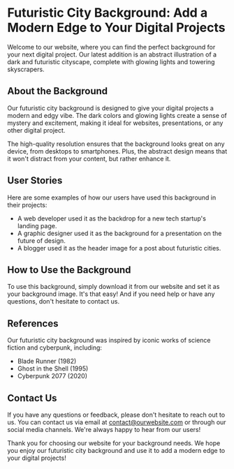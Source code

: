 <!--font:Montserrat-->

# Futuristic City Background: Add a Modern Edge to Your Digital Projects

Welcome to our website, where you can find the perfect background for your next digital project. Our latest addition is an abstract illustration of a dark and futuristic cityscape, complete with glowing lights and towering skyscrapers.

## About the Background

Our futuristic city background is designed to give your digital projects a modern and edgy vibe. The dark colors and glowing lights create a sense of mystery and excitement, making it ideal for websites, presentations, or any other digital project.

The high-quality resolution ensures that the background looks great on any device, from desktops to smartphones. Plus, the abstract design means that it won't distract from your content, but rather enhance it.

## User Stories

Here are some examples of how our users have used this background in their projects:

- A web developer used it as the backdrop for a new tech startup's landing page.
- A graphic designer used it as the background for a presentation on the future of design.
- A blogger used it as the header image for a post about futuristic cities.

## How to Use the Background

To use this background, simply download it from our website and set it as your background image. It's that easy! And if you need help or have any questions, don't hesitate to contact us.

## References

Our futuristic city background was inspired by iconic works of science fiction and cyberpunk, including:

- Blade Runner (1982)
- Ghost in the Shell (1995)
- Cyberpunk 2077 (2020)

## Contact Us

If you have any questions or feedback, please don't hesitate to reach out to us. You can contact us via email at [contact@ourwebsite.com](mailto:contact@ourwebsite.com) or through our social media channels. We're always happy to hear from our users!

Thank you for choosing our website for your background needs. We hope you enjoy our futuristic city background and use it to add a modern edge to your digital projects!

<!--

Write me content for website with wallpaper which alt text is:

"A wallpaper featuring an abstract illustration of a dark and futuristic cityscape, with glowing lights and skyscrapers."

The name/title of the page should not be 1:1 copy of the alt text but rather a real content of the website which is using this wallpaper.

- Use markdown format 
- Start with heading
- Heading should be short and concise
- The content should look like a real website 
- The website should not be about the wallpaper, wallpaper is just a related background
- Heading should be contain work "wallpaper" or "background"
- Include real sections like references, contact, user stories, etc. use things relevant to the page purpose.
- Feel free to use structure like headings, bullets, numbering, blockquotes, paragraphs, horizontal lines, etc.
- You can use formatting like bold or _italic_
- You can include UTF-8 emojis
- Links should be only #hash anchors (and you can refer to the document itself)
- Do not include images


---


# Futuristic City Background for Your Next Project

Welcome to our website, where you can find the perfect background for your next project. Our latest addition is a stunning wallpaper featuring an abstract illustration of a dark and futuristic cityscape, with glowing lights and skyscrapers.

## About the Wallpaper

This wallpaper is perfect for anyone looking for a modern and futuristic vibe. The dark colors and glowing lights create a sense of mystery and excitement, making it ideal for websites, presentations, or any other digital project.

The high-quality resolution ensures that the wallpaper looks great on any device, from desktops to smartphones. Plus, the abstract design means that it won't distract from your content, but rather enhance it.

## User Stories

Here are some examples of how our users have used this wallpaper in their projects:

- A web developer used it as the background for a new tech startup's landing page.
- A graphic designer used it as the backdrop for a presentation on the future of design.
- A blogger used it as the header image for a post about futuristic cities.

## How to Use the Wallpaper

To use this wallpaper, simply download it from our website and set it as your background image. It's that easy! And if you need help or have any questions, don't hesitate to contact us.

## References

Here are some resources that inspired this wallpaper:

- Blade Runner (1982)
- Ghost in the Shell (1995)
- Cyberpunk 2077 (2020)

## Contact Us

If you have any questions or feedback, please don't hesitate to reach out to us. You can contact us via email at [contact@ourwebsite.com](mailto:contact@ourwebsite.com) or through our social media channels. We're always happy to hear from our users!

Thank you for choosing our website for your background needs. We hope you enjoy our futuristic city wallpaper!


---


Heading is too long, rewrite whole content.


---


# Futuristic City Wallpaper: Enhance Your Digital Projects

Welcome to our website, where you can find the perfect wallpaper for your next digital project. Our latest addition is a stunning wallpaper featuring an abstract illustration of a dark and futuristic cityscape, with glowing lights and skyscrapers.

## About the Wallpaper

Our futuristic city wallpaper is designed to give your digital projects a modern and edgy vibe. The dark colors and glowing lights create a sense of mystery and excitement, making it ideal for websites, presentations, or any other digital project.

The high-quality resolution ensures that the wallpaper looks great on any device, from desktops to smartphones. Plus, the abstract design means that it won't distract from your content, but rather enhance it.

## User Stories

Here are some examples of how our users have used this wallpaper in their projects:

- A web developer used it as the background for a new tech startup's landing page.
- A graphic designer used it as the backdrop for a presentation on the future of design.
- A blogger used it as the header image for a post about futuristic cities.

## How to Use the Wallpaper

To use this wallpaper, simply download it from our website and set it as your background image. It's that easy! And if you need help or have any questions, don't hesitate to contact us.

## References

Our futuristic city wallpaper was inspired by iconic works of science fiction and cyberpunk, including:

- Blade Runner (1982)
- Ghost in the Shell (1995)
- Cyberpunk 2077 (2020)

## Contact Us

If you have any questions or feedback, please don't hesitate to reach out to us. You can contact us via email at [contact@ourwebsite.com](mailto:contact@ourwebsite.com) or through our social media channels. We're always happy to hear from our users!

Thank you for choosing our website for your wallpaper needs. We hope you enjoy our futuristic city wallpaper and use it to enhance your digital projects!


---


Heading should not include word "wallpaper". The website should not be about the wallpaper itself, wallpaper is just a related background, rewrite whole content.


---


# Enhance Your Digital Projects with a Futuristic City Background

Welcome to our website, where you can find the perfect background for your next digital project. Our latest addition is a stunning illustration of a dark and futuristic cityscape, with glowing lights and skyscrapers.

## About the Background

Our futuristic city background is designed to give your digital projects a modern and edgy vibe. The dark colors and glowing lights create a sense of mystery and excitement, making it ideal for websites, presentations, or any other digital project.

The high-quality resolution ensures that the background looks great on any device, from desktops to smartphones. Plus, the abstract design means that it won't distract from your content, but rather enhance it.

## User Stories

Here are some examples of how our users have used this background in their projects:

- A web developer used it as the backdrop for a new tech startup's landing page.
- A graphic designer used it as the background for a presentation on the future of design.
- A blogger used it as the header image for a post about futuristic cities.

## How to Use the Background

To use this background, simply download it from our website and set it as your background image. It's that easy! And if you need help or have any questions, don't hesitate to contact us.

## References

Our futuristic city background was inspired by iconic works of science fiction and cyberpunk, including:

- Blade Runner (1982)
- Ghost in the Shell (1995)
- Cyberpunk 2077 (2020)

## Contact Us

If you have any questions or feedback, please don't hesitate to reach out to us. You can contact us via email at [contact@ourwebsite.com](mailto:contact@ourwebsite.com) or through our social media channels. We're always happy to hear from our users!

Thank you for choosing our website for your background needs. We hope you enjoy our futuristic city background and use it to enhance your digital projects!


---


Heading is too long, rewrite whole content.


---


# Futuristic City Background: Add a Modern Edge to Your Digital Projects

Welcome to our website, where you can find the perfect background for your next digital project. Our latest addition is an abstract illustration of a dark and futuristic cityscape, complete with glowing lights and towering skyscrapers.

## About the Background

Our futuristic city background is designed to give your digital projects a modern and edgy vibe. The dark colors and glowing lights create a sense of mystery and excitement, making it ideal for websites, presentations, or any other digital project.

The high-quality resolution ensures that the background looks great on any device, from desktops to smartphones. Plus, the abstract design means that it won't distract from your content, but rather enhance it.

## User Stories

Here are some examples of how our users have used this background in their projects:

- A web developer used it as the backdrop for a new tech startup's landing page.
- A graphic designer used it as the background for a presentation on the future of design.
- A blogger used it as the header image for a post about futuristic cities.

## How to Use the Background

To use this background, simply download it from our website and set it as your background image. It's that easy! And if you need help or have any questions, don't hesitate to contact us.

## References

Our futuristic city background was inspired by iconic works of science fiction and cyberpunk, including:

- Blade Runner (1982)
- Ghost in the Shell (1995)
- Cyberpunk 2077 (2020)

## Contact Us

If you have any questions or feedback, please don't hesitate to reach out to us. You can contact us via email at [contact@ourwebsite.com](mailto:contact@ourwebsite.com) or through our social media channels. We're always happy to hear from our users!

Thank you for choosing our website for your background needs. We hope you enjoy our futuristic city background and use it to add a modern edge to your digital projects!


---


Write me a Google font which is best fitting for the website.

Pick from the list:
- Playfair Display
- IBM Plex Sans
- Dancing Script
- Barlow Condensed
- Orbitron
- Exo 2
- Lato
- Lobster
- Raleway
- Futura
- Inter
- Great Vibes
- Alegreya
- Roboto
- Montserrat
- Open Sans
- Poppins


Write just the font name nothing else.


---


Montserrat

-->

